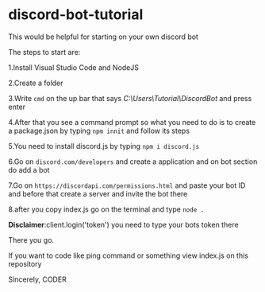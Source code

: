 # discord-bot-tutorial
This would be helpful for starting on your own discord bot

The steps to start are:



1.Install Visual Studio Code and NodeJS

2.Create a folder

3.Write ```cmd``` on the up bar that says *C:\Users\Tutorial\DiscordBot* and press enter

4.After that you see a command prompt so what you need to do is to create a package.json by typing ```npm innit``` and follow its steps

5.You need to install discord.js by typing ```npm i discord.js```

6.Go on ```discord.com/developers``` and create a application and on bot section do add a bot

7.Go on ```https://discordapi.com/permissions.html``` and paste your bot ID and before that create a server and invite the bot there

8.after you copy index.js go on the terminal and type ```node . ```

**Disclaimer**:client.login('token') you need to type your bots token there




There you go.

If you want to code like ping command or something view index.js on this repository

Sincerely,
CODER
